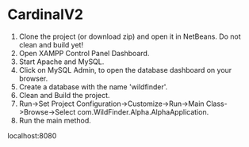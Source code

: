 # CardinalV2

1. Clone the project (or download zip) and open it in NetBeans. Do not clean and build yet!
2. Open XAMPP Control Panel Dashboard.
3. Start Apache and MySQL.
4. Click on MySQL Admin, to open the database dashboard on your browser.
5. Create a database with the name 'wildfinder'.
6. Clean and Build the project.
7. Run->Set Project Configuration->Customize->Run->Main Class->Browse->Select com.WildFinder.Alpha.AlphaApplication.
8. Run the main method.

localhost:8080
